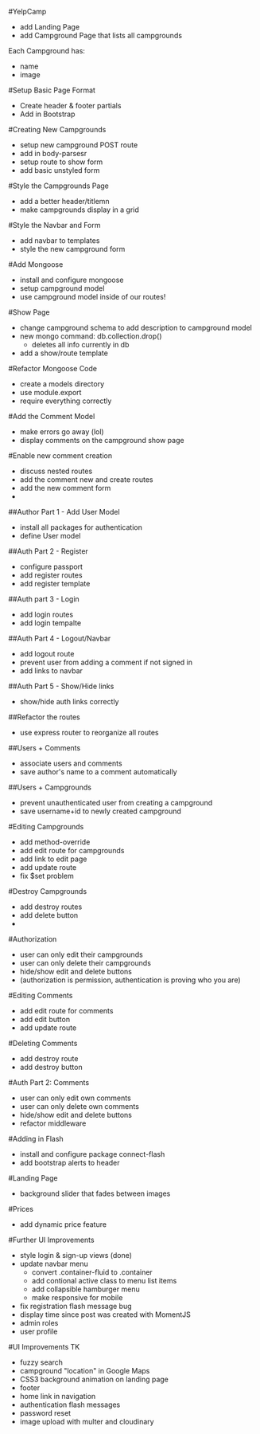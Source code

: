 #YelpCamp

* add Landing Page
* add Campground Page that lists all campgrounds

Each Campground has:
  * name
  * image

#Setup Basic Page Format
  * Create header & footer partials
  * Add in Bootstrap

#Creating New Campgrounds
  * setup new campground POST route
  * add in body-parsesr
  * setup route to show form
  * add basic unstyled form
  
#Style the Campgrounds Page
  * add a better header/titlemn
  * make campgrounds display in a grid
  
#Style the Navbar and Form
  * add navbar to templates
  * style the new campground form
  
#Add Mongoose
  * install and configure mongoose
  * setup campground model
  * use campground model inside of our routes!
   
#Show Page
  * change campground schema to add description to campground model
  * new mongo command: db.collection.drop()
    * deletes all info currently in db 
  * add a show/route template

#Refactor Mongoose Code
  * create a models directory
  * use module.export
  * require everything correctly

#Add the Comment Model
  * make errors go away (lol)
  * display comments on the campground show page
  
#Enable new comment creation
  * discuss nested routes
  * add the comment new and create routes
  * add the new comment form
  * 
##Author Part 1 - Add User Model
  * install all packages for authentication
  * define User model
  
##Auth Part 2 - Register
  * configure passport
  * add register routes
  * add register template
  
##Auth part 3 - Login
  * add login routes
  * add login tempalte
  
##Auth Part 4 - Logout/Navbar 
 * add logout route
 * prevent user from adding a comment if not signed in
 * add links to navbar
 
##Auth Part 5 - Show/Hide links
 * show/hide auth links correctly

##Refactor the routes
  * use express router to reorganize all routes
  
##Users + Comments
  * associate users and comments
  * save author's name to a comment automatically
  
##Users + Campgrounds
  * prevent unauthenticated user from creating a campground
  * save username+id to newly created campground
  
#Editing Campgrounds
  * add method-override
  * add edit route for campgrounds
  * add link to edit page
  * add update route
  * fix $set problem
  
#Destroy Campgrounds
  * add destroy routes
  * add delete button
  * 
#Authorization  
  * user can only edit their campgrounds
  * user can only delete their campgrounds
  * hide/show edit and delete buttons
  * (authorization is permission, authentication is proving who you are)
   
#Editing Comments
  * add edit route for comments
  * add edit button
  * add update route
  
#Deleting Comments
  * add destroy route
  * add destroy button
  
#Auth Part 2: Comments
  * user can only edit own comments
  * user can only delete own comments
  * hide/show edit and delete buttons
  * refactor middleware
  
#Adding in Flash
  * install and configure package connect-flash
  * add bootstrap alerts to header
  
#Landing Page
  * background slider that fades between images
  
#Prices
  * add dynamic price feature

#Further UI Improvements
  * style login & sign-up views (done)
  * update navbar menu
    * convert .container-fluid to .container
    * add contional active class to menu list items
    * add collapsible hamburger menu
    * make responsive for mobile
  * fix registration flash message bug
  * display time since post was created with MomentJS
  * admin roles
  * user profile


#UI Improvements TK
  * fuzzy search
  * campground "location" in Google Maps
  * CSS3 background animation on landing page
  * footer
  * home link in navigation
  * authentication flash messages
  * password reset
  * image upload with multer and cloudinary